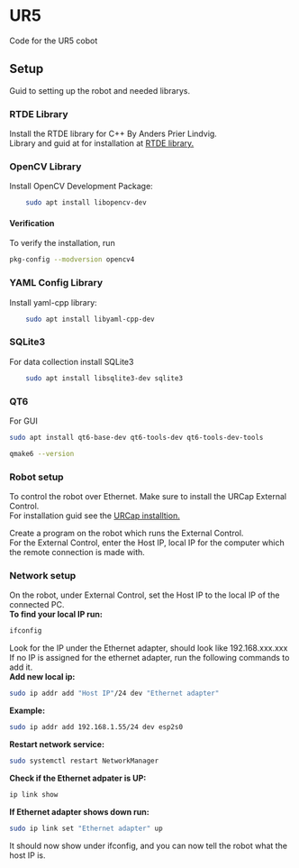 # UR5
Code for the UR5 cobot<br>

## Setup
Guid to setting up the robot and needed librarys.<br>

### RTDE Library
Install the RTDE library for C++ By Anders Prier Lindvig.<br>
Library and guid at for installation at [RTDE library.](https://gitlab.com/sdurobotics/ur_rtde)<br>

### OpenCV Library
Install OpenCV Development Package: <br>
```bash
    sudo apt install libopencv-dev
```
#### Verification

To verify the installation, run<br>
```bash
pkg-config --modversion opencv4
```

### YAML Config Library
Install yaml-cpp library: <br>
```bash
    sudo apt install libyaml-cpp-dev
```

### SQLite3
For data collection install SQLite3
```bash
    sudo apt install libsqlite3-dev sqlite3
```

### QT6
For GUI
```bash
sudo apt install qt6-base-dev qt6-tools-dev qt6-tools-dev-tools
```

```bash
qmake6 --version
```

### Robot setup
To control the robot over Ethernet. Make sure to install the URCap External Control.<br>
For installation guid see the [URCap installtion.](https://github.com/UniversalRobots/Universal_Robots_ROS_Driver/blob/master/ur_robot_driver/doc/install_urcap_e_series.md)<br>

Create a program on the robot which runs the External Control.<br>
For the External Control, enter the Host IP, local IP for the computer which the remote connection is made with.

### Network setup
On the robot, under External Control, set the Host IP to the local IP of the connected PC.<br>
**To find your local IP run:**<br>
```bash
ifconfig
```
Look for the IP under the Ethernet adapter, should look like 192.168.xxx.xxx<br>
If no IP is assigned for the ethernet adapter, run the following commands to add it.<br>
**Add new local ip:**<br>
```bash
sudo ip addr add "Host IP"/24 dev "Ethernet adapter"
```
**Example:**<br>
```bash
sudo ip addr add 192.168.1.55/24 dev esp2s0
```
**Restart network service:**<br>
```bash
sudo systemctl restart NetworkManager
```
**Check if the Ethernet adpater is UP:**<br>
```bash
ip link show
```
**If Ethernet adapter shows down run:**<br>
```bash
sudo ip link set "Ethernet adapter" up
```
It should now show under ifconfig, and you can now tell the robot what the host IP is.



